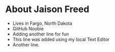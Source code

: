 # About Jaison Freed

- Lives in Fargo, North Dakota
- GitHub Noobie
- Adding another line for fun
- This line was added using my local Text Editor
- Another line.

